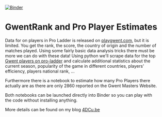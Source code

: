 [![Binder](https://mybinder.org/badge_logo.svg)](https://mybinder.org/v2/gh/4dcu-be/GwentRank/master)


# GwentRank and Pro Player Estimates

Data for on players in Pro Ladder is released on [playgwent.com](https://masters.playgwent.com/en/), but it is limited.
You get the rank, the score, the country of origin and the number of matches played. Using some fairly basic data
analysis tricks there must be more we can do with these data! Using python we'll scrape data for the top 
[Gwent players on pro-ladder](https://masters.playgwent.com/en/rankings/masters-2/season-of-the-draconid/1/1) 
and calculate additional statistics about the current season, popularity of the game in different countries, players' 
efficiency, players national rank, ...

Furthermore there is a notebook to estimate how many Pro Players there actually are as there are only 2860 reported on the Gwent Masters Website.

Both notebooks can be launched directly into Binder so you can play with the code without installing anything.

More details can be found on my blog [4DCu.be](http://blog.4dcu.be/programming/games/2020/09/01/GwentProRankAnalysis.html)
